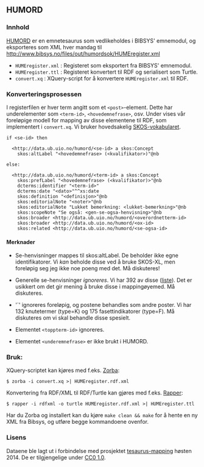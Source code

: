 ## HUMORD

### Innhold

[HUMORD](http://www.bibsys.no/files/out/humord/) er en emnetesaurus som
vedlikeholdes i BIBSYS' emnemodul, og eksporteres som XML hver mandag
til <http://www.bibsys.no/files/out/humordsok/HUMEregister.xml>

* `HUMEregister.xml` : Registeret som eksportert fra BIBSYS' emnemodul.
* `HUMEregister.ttl` : Registeret konvertert til RDF og serialisert som Turtle.
* `convert.xq` : XQuery-script for å konvertere `HUMEregister.xml` til RDF.

### Konverteringsprosessen

I registerfilen er hver term angitt som et `<post>`-element. Dette har
underelementer som `<term-id>`, `<hovedemnefrase>`, osv. Under vises
vår foreløpige modell for mapping av disse elementene til RDF, som
implementert i `convert.xq`. Vi bruker hovedsakelig
[SKOS-vokabularet](http://www.w3.org/2004/02/skos/core.html).

    if <se-id> then

      <http://data.ub.uio.no/humord/<se-id> a skos:Concept
        skos:altLabel "<hovedemnefrase> (<kvalifikator>)"@nb

    else:

      <http://data.ub.uio.no/humord/<term-id> a skos:Concept
        skos:prefLabel "<hovedemnefrase> (<kvalifikator)>"@nb
        dcterms:identifier "<term-id>"
        dcterms:date "<dato>"^^xs:date
        skos:definition "<definisjon>"@nb
        skos:editorialNote "<noter>"@nb
        skos:editorialNote "Lukket bemerkning: <lukket-bemerkning>"@nb
        skos:scopeNote "Se også: <gen-se-ogsa-henvisning>"@nb
        skos:broader <http://data.ub.uio.no/humord/<overordnetterm-id>
        skos:broader <http://data.ub.uio.no/humord/<ox-id>
        skos:related <http://data.ub.uio.no/humord/<se-ogsa-id>

#### Merknader

* Se-henvisninger mappes til skos:altLabel. De beholder ikke egne identifikatorer.
  Vi *kan* beholde disse ved å bruke SKOS-XL, men foreløpig seg jeg ikke noe poeng
  med det.
  Må diskuteres!

* Generelle se-henvisninger *ignoreres*. Vi har 392 av disse
  ([liste](https://gist.github.com/danmichaelo/bb9c23fe266da8850d90)).
  Det er usikkert om det gir mening å bruke disse i mappingøyemed.
  Må diskuteres.

* '`<type>' ignoreres foreløpig, og postene behandles som andre poster.
  Vi har 132 knutetermer (type=K) og 175 fasettindikatorer (type=F).
  Må diskuteres om vi skal behandle disse spesielt.

* Elementet `<toppterm-id>` ignoreres.

* Elementet `<underemnefrase>` er ikke brukt i HUMORD.

### Bruk:

XQuery-scriptet kan kjøres med f.eks. [Zorba](http://www.zorba.io/):

    $ zorba -i convert.xq >| HUMEregister.rdf.xml

Konvertering fra RDF/XML til RDF/Turtle kan gjøres med f.eks.
[Rapper](http://librdf.org/raptor/rapper.html):

    $ rapper -i rdfxml -o turtle HUMEregister.rdf.xml >| HUMEregister.ttl

Har du Zorba og installert kan du kjøre `make clean && make` for å hente
en ny XML fra Bibsys, og utføre begge kommandoene ovenfor.

### Lisens

Dataene ble lagt ut i forbindelse med prosjektet
[tesaurus-mapping](http://www.ub.uio.no/om/prosjekter/tesaurus/)
høsten 2014.
De er tilgjengelige under [CC0 1.0](//creativecommons.org/publicdomain/zero/1.0/deed.no).
